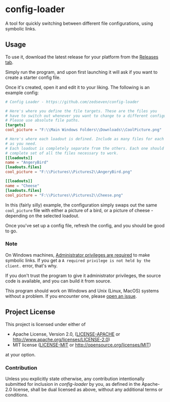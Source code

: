 # config-loader
A tool for quickly switching between different file configurations, using
symbolic links.

## Usage
To use it, download the latest release for your platform from the
[Releases tab](https://github.com/zedseven/config-loader/releases).

Simply run the program, and upon first launching it will ask if you want
to create a starter config file.

Once it's created, open it and edit it to your liking. The following is an
example config:

```toml
# Config Loader - https://github.com/zedseven/config-loader

# Here's where you define the file targets. These are the files you
# have to switch out whenever you want to change to a different configuration.
# Please use absolute file paths.
[targets]
cool_picture = "F:\\Main Windows Folders\\Downloads\\CoolPicture.png"

# Here's where each loadout is defined. Include as many files for each loadout
# as you need.
# Each loadout is completely separate from the others. Each one should be a
# complete set of all the files necessary to work.
[[loadouts]]
name = "AngeryBird"
[loadouts.files]
cool_picture = "F:\\Pictures\\Pictures2\\AngeryBird.png"

[[loadouts]]
name = "Cheese"
[loadouts.files]
cool_picture = "F:\\Pictures\\Pictures2\\Cheese.png"

```

In this (fairly silly) example, the configuration simply swaps out the same
`cool_picture` file with either a picture of a bird, or a picture of
cheese - depending on the selected loadout.

Once you've set up a config file, refresh the config, and you should be good
to go.

### Note
On Windows machines,
[Administrator privileges are required](https://security.stackexchange.com/a/10198)
to make symbolic links. If you get a `A required privilege is not held by the client.`
error, that's why.

If you don't trust the program to give it administrator privileges, the source
code is available, and you can build it from source.

This program should work on Windows and Unix (Linux, MacOS) systems without a
problem. If you encounter one, please
[open an issue](https://github.com/zedseven/config-loader/issues).

## Project License
This project is licensed under either of

- Apache License, Version 2.0, ([LICENSE-APACHE](LICENSE-APACHE) or
  http://www.apache.org/licenses/LICENSE-2.0)
- MIT license ([LICENSE-MIT](LICENSE-MIT) or
  http://opensource.org/licenses/MIT)

at your option.

### Contribution
Unless you explicitly state otherwise, any contribution intentionally submitted
for inclusion in *config-loader* by you, as defined in the Apache-2.0 license,
shall be dual licensed as above, without any additional terms or conditions.
